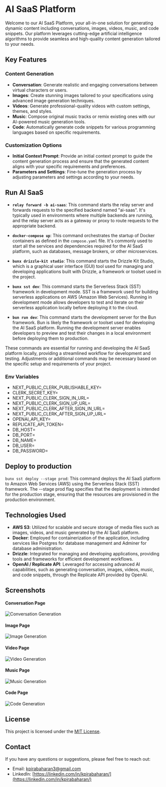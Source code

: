 # AI SaaS Platform

Welcome to our AI SaaS Platform, your all-in-one solution for generating dynamic content including conversations, images, videos, music, and code snippets. Our platform leverages cutting-edge artificial intelligence algorithms to provide seamless and high-quality content generation tailored to your needs.

## Key Features

### Content Generation

- **Conversation**: Generate realistic and engaging conversations between virtual characters or users.
- **Images**: Create stunning images tailored to your specifications using advanced image generation techniques.
- **Videos**: Generate professional-quality videos with custom settings, themes, and styles.
- **Music**: Compose original music tracks or remix existing ones with our AI-powered music generation tools.
- **Code**: Automatically generate code snippets for various programming languages based on specific requirements.

### Customization Options

- **Initial Context Prompt**: Provide an initial context prompt to guide the content generation process and ensure that the generated content aligns with your specific requirements and preferences.
- **Parameters and Settings**: Fine-tune the generation process by adjusting parameters and settings according to your needs.

## Run AI SaaS

- **`relay forward -b ai-saas`**: This command starts the relay server and forwards requests to the specified backend named "ai-saas". It's typically used in environments where multiple backends are running, and the relay server acts as a gateway or proxy to route requests to the appropriate backend.

- **`docker-compose up`**: This command orchestrates the startup of Docker containers as defined in the `compose.yaml` file. It's commonly used to start all the services and dependencies required for the AI SaaS platform, such as databases, message brokers, or other microservices.

- **`bunx drizzle-kit studio`**: This command starts the Drizzle Kit Studio, which is a graphical user interface (GUI) tool used for managing and developing applications built with Drizzle, a framework or toolset used in the project.

- **`bunx sst dev`**: This command starts the Serverless Stack (SST) framework in development mode. SST is a framework used for building serverless applications on AWS (Amazon Web Services). Running in development mode allows developers to test and iterate on their serverless application locally before deploying it to the cloud.

- **`bun run dev`**: This command starts the development server for the Bun framework. Bun is likely the framework or toolset used for developing the AI SaaS platform. Running the development server enables developers to preview and test their changes in a local environment before deploying them to production.

These commands are essential for running and developing the AI SaaS platform locally, providing a streamlined workflow for development and testing. Adjustments or additional commands may be necessary based on the specific setup and requirements of your project.

### Env Variables

- NEXT_PUBLIC_CLERK_PUBLISHABLE_KEY=
- CLERK_SECRET_KEY=
- NEXT_PUBLIC_CLERK_SIGN_IN_URL=
- NEXT_PUBLIC_CLERK_SIGN_UP_URL=
- NEXT_PUBLIC_CLERK_AFTER_SIGN_IN_URL=
- NEXT_PUBLIC_CLERK_AFTER_SIGN_UP_URL=
- OPENAI_API_KEY=
- REPLICATE_API_TOKEN=
- DB_HOST=
- DB_PORT=
- DB_NAME=
- DB_USER=
- DB_PASSWORD=

## Deploy to production

`bunx sst deploy --stage prod`: This command deploys the AI SaaS platform to Amazon Web Services (AWS) using the Serverless Stack (SST) framework. The --stage prod flag specifies that the deployment is intended for the production stage, ensuring that the resources are provisioned in the production environment.

## Technologies Used

- **AWS S3**: Utilized for scalable and secure storage of media files such as images, videos, and music generated by the AI SaaS platform.
- **Docker**: Employed for containerization of the application, including services like Postgres for database management and Adminer for database administration.
- **Drizzle**: Integrated for managing and developing applications, providing tools and frameworks for efficient development workflows.
- **OpenAI / Replicate API**: Leveraged for accessing advanced AI capabilities, such as generating conversation, images, videos, music, and code snippets, through the Replicate API provided by OpenAI.

## Screenshots

#### Conversation Page

![Conversation Generation](./screenshots/conversation-page.png)

#### Image Page

![Image Generation](./screenshots/image-page.png)

#### Video Page

![Video Generation](./screenshots/video-page.png)

#### Music Page

![Music Generation](./screenshots/music-page.png)

#### Code Page

![Code Generation](./screenshots/code-page.png)

## License

This project is licensed under the [MIT License](https://opensource.org/licenses/MIT).

## Contact

If you have any questions or suggestions, please feel free to reach out:

- Email: kpirabaharan3@gmail.com
- LinkedIn: [https://linkedin.com/in/kpirabaharan/](https://linkedin.com/in/kpirabaharan/)

